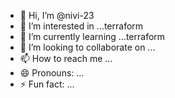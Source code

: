 - 👋 Hi, I’m @nivi-23
- 👀 I’m interested in ...terraform
- 🌱 I’m currently learning ...terraform
- 💞️ I’m looking to collaborate on ...
- 📫 How to reach me ...
- 😄 Pronouns: ...
- ⚡ Fun fact: ...

<!---
nivi-23/nivi-23 is a ✨ special ✨ repository because its `README.md` (this file) appears on your GitHub profile.
You can click the Preview link to take a look at your changes.
--->
